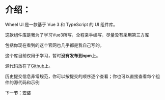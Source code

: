 # 介绍：

Wheel UI 是一款基于 Vue 3 和 TypeScript 的 UI 组件库。

这款组件库是我为了学习Vue3所写，全程亲手编写，尽量没有采用第三方库

包括你现在看到的这个官网也几乎都是我自己写的。

这个库目前仅用于学习，暂时**没有发布到npm**上。

源代码放在了[Github](https://github.com/Fanrongrong-123/wheel-vue3-ui.git)上。

历史提交信息非常规范，你可以按提交的顺序逐个查看；你也可以直接查看每个组件的源代码和示例

下一节：[安装](#/doc/install)
